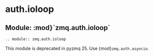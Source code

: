 # auth.ioloop

## Module: :mod}\`zmq.auth.ioloop\`

```{eval-rst}
.. module:: zmq.auth.ioloop
```

This module is deprecated in pyzmq 25.
Use {mod}`zmq.auth.asyncio`.
